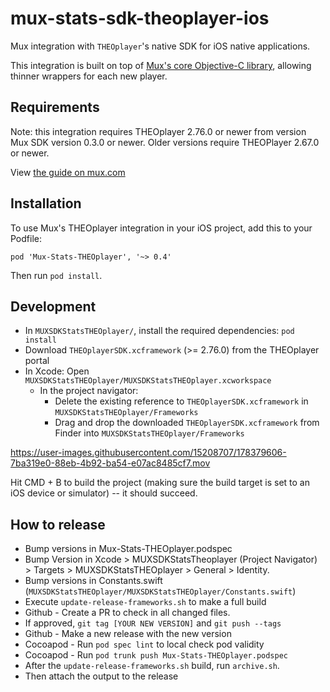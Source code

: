 # mux-stats-sdk-theoplayer-ios

Mux integration with `THEOplayer`'s native SDK for iOS native applications.

This integration is built on top of [Mux's core Objective-C library](https://github.com/muxinc/stats-sdk-objc), allowing thinner wrappers for each new player.

## Requirements

Note: this integration requires THEOplayer 2.76.0 or newer from version Mux SDK version 0.3.0 or newer. Older versions require THEOPlayer 2.67.0 or newer.

View [the guide on mux.com](https://docs.mux.com/docs/theoplayer-sdk-for-ios)

## Installation

To use Mux's THEOplayer integration in your iOS project, add this to your Podfile:

```
pod 'Mux-Stats-THEOplayer', '~> 0.4'
```

Then run `pod install`.

## Development

* In `MUXSDKStatsTHEOplayer/`, install the required dependencies: `pod install`
* Download `THEOplayerSDK.xcframework` (>= 2.76.0) from the THEOplayer portal
* In Xcode: Open `MUXSDKStatsTHEOplayer/MUXSDKStatsTHEOplayer.xcworkspace`
  * In the project navigator:
     * Delete the existing reference to `THEOplayerSDK.xcframework` in `MUXSDKStatsTHEOplayer/Frameworks`
     * Drag and drop the downloaded `THEOplayerSDK.xcframework` from Finder into `MUXSDKStatsTHEOplayer/Frameworks`

https://user-images.githubusercontent.com/15208707/178379606-7ba319e0-88eb-4b92-ba54-e07ac8485cf7.mov

Hit CMD + B to build the project (making sure the build target is set to an iOS device or simulator) -- it should succeed.


## How to release

* Bump versions in Mux-Stats-THEOplayer.podspec
* Bump Version in Xcode > MUXSDKStatsTheoplayer (Project Navigator) > Targets > MUXSDKStatsTHEOplayer > General > Identity.
* Bump versions in Constants.swift (`MUXSDKStatsTHEOplayer/MUXSDKStatsTHEOplayer/Constants.swift`)
* Execute `update-release-frameworks.sh` to make a full build
* Github - Create a PR to check in all changed files.
* If approved, `git tag [YOUR NEW VERSION]` and `git push --tags`
* Github - Make a new release with the new version
* Cocoapod - Run `pod spec lint` to local check pod validity
* Cocoapod - Run `pod trunk push Mux-Stats-THEOplayer.podspec`
* After the `update-release-frameworks.sh` build, run `archive.sh`.
* Then attach the output to the release
